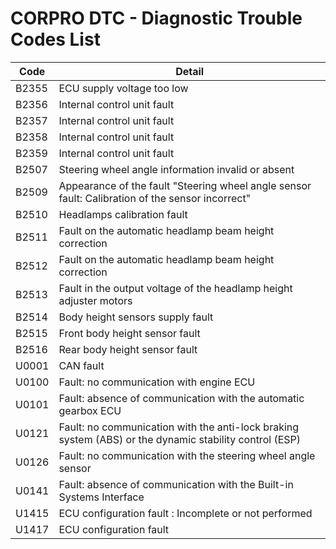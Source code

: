 # CORPRO DTC - Diagnostic Trouble Codes List

| Code | Detail |
| - | - |
| B2355 | ECU supply voltage too low |
| B2356 | Internal control unit fault |
| B2357 | Internal control unit fault |
| B2358 | Internal control unit fault |
| B2359 | Internal control unit fault |
| B2507 | Steering wheel angle information invalid or absent |
| B2509 | Appearance of the fault "Steering wheel angle sensor fault: Calibration of the sensor incorrect" |
| B2510 | Headlamps calibration fault |
| B2511 | Fault on the automatic headlamp beam height correction |
| B2512 | Fault on the automatic headlamp beam height correction |
| B2513 | Fault in the output voltage of the headlamp height adjuster motors |
| B2514 | Body height sensors supply fault |
| B2515 | Front body height sensor fault |
| B2516 | Rear body height sensor fault |
| U0001 | CAN fault |
| U0100 | Fault: no communication with engine ECU |
| U0101 | Fault: absence of communication with the automatic gearbox ECU |
| U0121 | Fault: no communication with the anti-lock braking system (ABS) or the dynamic stability control (ESP) |
| U0126 | Fault: no communication with the steering wheel angle sensor |
| U0141 | Fault: absence of communication with the Built-in Systems Interface |
| U1415 | ECU configuration fault : Incomplete or not performed |
| U1417 | ECU configuration fault |

